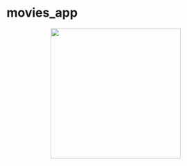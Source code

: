 # movies_app



<p align="center"><img src="https://github.com/monishvm/movies-app/blob/f40050355d235abd2f15813a6819a62770c8a27f/ezgif.com-gif-maker%20(3).gif" width="300"></p>
